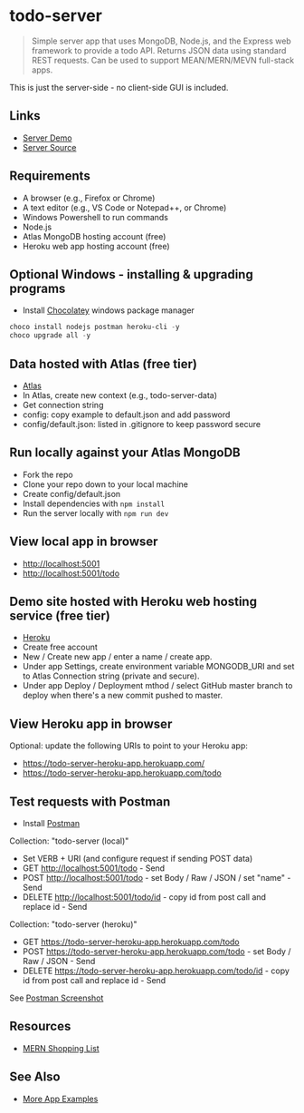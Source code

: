 # todo-server

> Simple server app that uses MongoDB, Node.js, and the Express web framework to provide a todo API.
Returns JSON data using standard REST requests. Can be used to support MEAN/MERN/MEVN full-stack apps.

This is just the server-side - no client-side GUI is included.

## Links

- [Server Demo](https://todo-server-heroku-app.herokuapp.com/)
- [Server Source](https://github.com/profcase/todo-server)

## Requirements

- A browser (e.g., Firefox or Chrome)
- A text editor (e.g., VS Code or Notepad++, or Chrome)
- Windows Powershell to run commands
- Node.js
- Atlas MongoDB hosting account (free)
- Heroku web app hosting account (free)

## Optional Windows - installing & upgrading programs

- Install [Chocolatey](https://chocolatey.org/) windows package manager

```Powershell
choco install nodejs postman heroku-cli -y
choco upgrade all -y
```

## Data hosted with Atlas (free tier)

- [Atlas](https://www.mongodb.com/cloud/atlas)
- In Atlas, create new context (e.g., todo-server-data)
- Get connection string
- config: copy example to default.json and add password
- config/default.json: listed in .gitignore to keep password secure

## Run locally against your Atlas MongoDB

- Fork the repo
- Clone your repo down to your local machine
- Create config/default.json
- Install dependencies with `npm install`
- Run the server locally with `npm run dev`

## View local app in browser

- <http://localhost:5001>
- <http://localhost:5001/todo>

## Demo site hosted with Heroku web hosting service (free tier)

- [Heroku](https://www.heroku.com/)
- Create free account
- New / Create new app / enter a name / create app.
- Under app Settings, create environment variable MONGODB_URI and set to Atlas Connection string (private and secure).
- Under app Deploy / Deployment mthod / select GitHub master branch to deploy when there's a new commit pushed to master.

## View Heroku app in browser

Optional: update the following URIs to point to your Heroku app:

- <https://todo-server-heroku-app.herokuapp.com/>
- <https://todo-server-heroku-app.herokuapp.com/todo>

## Test requests with Postman

- Install [Postman](https://www.getpostman.com/)

Collection: "todo-server (local)"

- Set VERB + URI (and configure request if sending POST data)
- GET <http://localhost:5001/todo> - Send
- POST <http://localhost:5001/todo> - set Body / Raw / JSON / set "name" - Send
- DELETE <http://localhost:5001/todo/id> - copy id from post call and replace id - Send

Collection: "todo-server (heroku)"

- GET <https://todo-server-heroku-app.herokuapp.com/todo>
- POST <https://todo-server-heroku-app.herokuapp.com/todo> - set Body / Raw / JSON - Send
- DELETE <https://todo-server-heroku-app.herokuapp.com/todo/id> - copy id from post call and replace id - Send

See [Postman Screenshot](docs/postman.PNG)

## Resources

- [MERN Shopping List](https://github.com/bradtraversy/mern_shopping_list)

## See Also

- [More App Examples](https://profcase.github.io/web-apps-list/)

